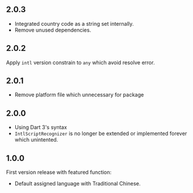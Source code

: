 ## 2.0.3

* Integrated country code as a string set internally.
* Remove unused dependencies.

## 2.0.2

Apply `intl` version constrain to `any` which avoid resolve error.

## 2.0.1

* Remove platform file which unnecessary for package

## 2.0.0

* Using Dart 3's syntax
* `IntlScriptRecognizer` is no longer be extended or implemented forever which unintented.

## 1.0.0

First version release with featured function:

* Default assigned language with Traditional Chinese.
